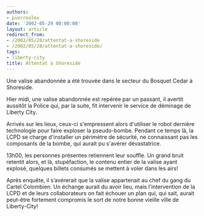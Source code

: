 ```yaml
---
authors:
- pierrealex
date: '2002-05-29 00:00:00'
layout: article
redirect_from:
- /2002/05/28/attentat-a-shoreside
- /2002/05/28/attentat-a-shoreside/
tags:
- liberty-city
title: Attentat à Shoreside
---
```



Une valise abandonnée a été trouvée dans le secteur du Bosquet Cedar à Shoreside.

Hier midi, une valise abandonnée est repérée par un passant, il avertit aussitôt la Police qui, par la suite, fit intervenir le service de déminage de Liberty City.

Arrivés sur les lieux, ceux-ci s'empressent alors d'utiliser le robot dernière technologie pour faire exploser la pseudo-bombe. Pendant ce temps là, la LCPD se charge d'installer un périmètre de sécurité, ne connaissant pas les composants de la bombe, qui aurait pu s'avérer dévastatrice.

13h00, les personnes présentes retiennent leur souffle. Un grand bruit retentit alors, et là, stupéfaction, le contenu entier de la valise ayant explosé, quelques billets consumés se mettent à voler dans les airs!

Après enquête, il s’avérerait que la valise appartenait au chef du gang du Cartel Colombien. Un échange aurait du avoir lieu, mais l'intervention de la LCPD et de leurs collaborateurs on fait échouer un plan qui, qui sait, aurait peut-être fortement compromis le sort de notre bonne vieille ville de Liberty-City!